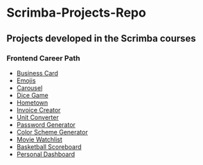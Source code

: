 # Scrimba-Projects-Repo
<h2>Projects developed in the Scrimba courses</h2>
<h3>Frontend Career Path</h3>
<ul>
  <li><a href="Frontend-career-path/Business-Card/">Business Card</a></li>
  <li><a href="Frontend-career-path/Emojis/">Emojis</a></li>
  <li><a href="Frontend-career-path/Carousel/">Carousel</a></li>
  <li><a href="Frontend-career-path/Dice-Game/">Dice Game</a></li>
  <li><a href="Frontend-career-path/Hometown/">Hometown</a></li>
  <li><a href="Frontend-career-path/Invoice-Creator/">Invoice Creator</a></li>
  <li><a href="Frontend-career-path/Unit-Converter/">Unit Converter</a></li>
  <li><a href="Frontend-career-path/Password-Generator/">Password Generator</a></li>
  <li><a href="Frontend-career-path/Color-Scheme-Generator/">Color Scheme Generator</a></li>
  <li><a href="Frontend-career-path/Movie-watchlist/">Movie Watchlist</a></li>
  <li><a href="Frontend-career-path/Basketball-Scoreboard/">Basketball Scoreboard</a></li>
  <li><a href="Frontend-career-path/dashboard/">Personal Dashboard</a></li>
</ul>
